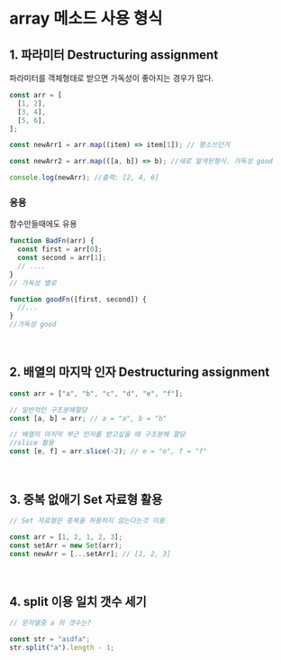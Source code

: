 # array 메소드 사용 형식

## 1. 파라미터 Destructuring assignment

파라미터를 객체형태로 받으면 가독성이 좋아지는 경우가 많다.

```js
const arr = [
  [1, 2],
  [3, 4],
  [5, 6],
];

const newArr1 = arr.map((item) => item[1]); // 평소쓰던거

const newArr2 = arr.map(([a, b]) => b); //새로 알게된형식. 가독성 good

console.log(newArr); //출력: [2, 4, 6]
```

### 응용

함수만들때에도 유용

```js
function BadFn(arr) {
  const first = arr[0];
  const second = arr[1];
  // ....
}
// 가독성 별로

function goodFn([first, second]) {
  //...
}
//가독성 good
```

<br>

## 2. 배열의 마지막 인자 Destructuring assignment

```js
const arr = ["a", "b", "c", "d", "e", "f"];

// 일반적인 구조분해할당
const [a, b] = arr; // a = "a", b = "b"

// 배열의 마지막 부근 인자를 받고싶을 때 구조분해 할당
//slice 활용
const [e, f] = arr.slice(-2); // e = "e", f = "f"
```

<br>

## 3. 중복 없애기 Set 자료형 활용

```js
// Set 자료형은 중복을 허용하지 않는다는것 이용

const arr = [1, 2, 1, 2, 3];
const setArr = new Set(arr);
const newArr = [...setArr]; // [1, 2, 3]
```

<br>

## 4. split 이용 일치 갯수 세기

```js
// 문자열중 a 의 갯수는?

const str = "asdfa";
str.split("a").length - 1;
```
